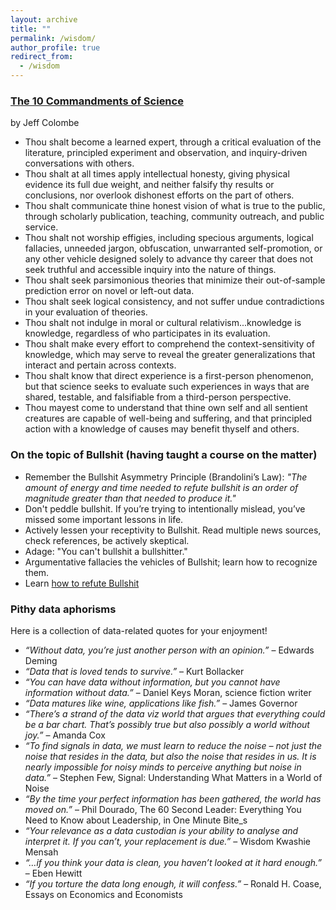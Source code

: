 ```yaml
---
layout: archive
title: ""
permalink: /wisdom/
author_profile: true
redirect_from:
  - /wisdom
---
```


### [The 10 Commandments of Science](https://www.aaas.org/taxonomy/term/9/ten-commandments-scientists)
by Jeff Colombe

* Thou shalt become a learned expert, through a critical evaluation of the literature, principled experiment and observation, and inquiry-driven conversations with others.
* Thou shalt at all times apply intellectual honesty, giving physical evidence its full due weight, and neither falsify thy results or conclusions, nor overlook dishonest efforts on the part of others.
* Thou shalt communicate thine honest vision of what is true to the public, through scholarly publication, teaching, community outreach, and public service.
* Thou shalt not worship effigies, including specious arguments, logical fallacies, unneeded jargon, obfuscation, unwarranted self-promotion, or any other vehicle designed solely to advance thy career that does not seek truthful and accessible inquiry into the nature of things.
* Thou shalt seek parsimonious theories that minimize their out-of-sample prediction error on novel or left-out data.
* Thou shalt seek logical consistency, and not suffer undue contradictions in your evaluation of theories.
* Thou shalt not indulge in moral or cultural relativism...knowledge is knowledge, regardless of who participates in its evaluation.
* Thou shalt make every effort to comprehend the context-sensitivity of knowledge, which may serve to reveal the greater generalizations that interact and pertain across contexts.
* Thou shalt know that direct experience is a first-person phenomenon, but that science seeks to evaluate such experiences in ways that are shared, testable, and falsifiable from a third-person perspective.
* Thou mayest come to understand that thine own self and all sentient creatures are capable of well-being and suffering, and that principled action with a knowledge of causes may benefit thyself and others.

### On the topic of Bullshit (having taught a course on the matter)
* Remember the Bullshit Asymmetry Principle (Brandolini’s Law): _"The amount of energy and time needed to refute bullshit is an order of magnitude greater than that needed to produce it."_
* Don't peddle bullshit. If you’re trying to intentionally mislead, you’ve missed some important lessons in life. 
* Actively lessen your receptivity to Bullshit. Read multiple news sources, check references, be actively skeptical.
* Adage: "You can't bullshit a bullshitter."
* Argumentative fallacies the vehicles of Bullshit; learn how to recognize them.
* Learn [how to refute Bullshit]([https://link-url-here.org](https://modelthinkers.com/mental-model/bullshit-asymmetry-principle))


### Pithy data aphorisms
Here is a collection of data-related quotes for your enjoyment!
* _“Without data, you’re just another person with an opinion.”_ – Edwards Deming
* _“Data that is loved tends to survive.”_ – Kurt Bollacker
* _“You can have data without information, but you cannot have information without data.”_ – Daniel Keys Moran, science fiction writer
* _“Data matures like wine, applications like fish.”_ – James Governor
* _“There’s a strand of the data viz world that argues that everything could be a bar chart. That’s possibly true but also possibly a world without joy.”_ – Amanda Cox
* _“To find signals in data, we must learn to reduce the noise – not just the noise that resides in the data, but also the noise that resides in us. It is nearly impossible for noisy minds to perceive anything but noise in data.”_ – Stephen Few, Signal: Understanding What Matters in a World of Noise
* _“By the time your perfect information has been gathered, the world has moved on.”_ – Phil Dourado, The 60 Second Leader: Everything You Need to Know about Leadership, in One Minute Bite_s
* _“Your relevance as a data custodian is your ability to analyse and interpret it. If you can’t, your replacement is due.”_ – Wisdom Kwashie Mensah
* _“…if you think your data is clean, you haven’t looked at it hard enough.”_ – Eben Hewitt
* _“If you torture the data long enough, it will confess.”_ – Ronald H. Coase, Essays on Economics and Economists
